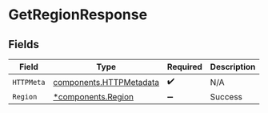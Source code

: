 # GetRegionResponse


## Fields

| Field                                                              | Type                                                               | Required                                                           | Description                                                        |
| ------------------------------------------------------------------ | ------------------------------------------------------------------ | ------------------------------------------------------------------ | ------------------------------------------------------------------ |
| `HTTPMeta`                                                         | [components.HTTPMetadata](../../models/components/httpmetadata.md) | :heavy_check_mark:                                                 | N/A                                                                |
| `Region`                                                           | [*components.Region](../../models/components/region.md)            | :heavy_minus_sign:                                                 | Success                                                            |